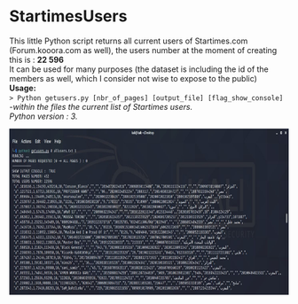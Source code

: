 # StartimesUsers

This little Python script returns all current users of Startimes.com (Forum.kooora.com as well), the users number at the moment of creating this is : **22 596** <br />
It can be used for many purposes (the dataset is including the id of the members as well, which I consider not wise to expose to the public) <br />
**Usage:** <br />
`> Python getusers.py [nbr_of_pages] [output_file] [flag_show_console]`   <br />
*-within the files the current list of Startimes users.* <br />
*Python version : 3.*

<img src="https://github.com/RachidAZ/StartimesUsers/blob/main/getusers.JPG" width="800" height="300" />
